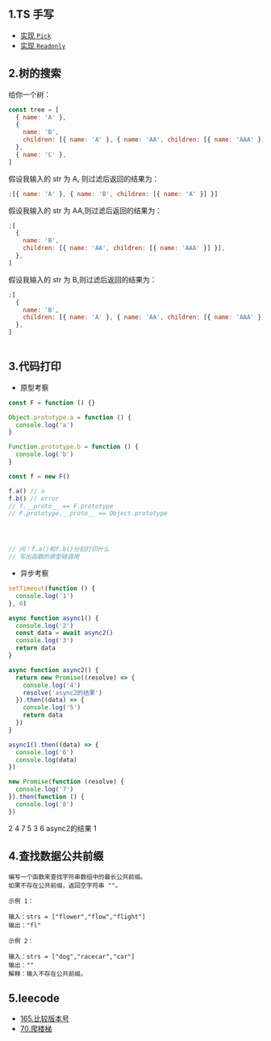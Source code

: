 ## 1.TS 手写

- [实现 `Pick`](https://github.com/type-challenges/type-challenges/blob/main/questions/00004-easy-pick/README.zh-CN.md)
- [实现 `Readonly`](https://github.com/type-challenges/type-challenges/blob/main/questions/00007-easy-readonly/README.zh-CN.md)

## 2.树的搜索

给你一个树：

```js
const tree = [
  { name: 'A' },
  {
    name: 'B',
    children: [{ name: 'A' }, { name: 'AA', children: [{ name: 'AAA' }] }],
  },
  { name: 'C' },
]
```

假设我输入的 str 为 A, 则过滤后返回的结果为：

```js
;[{ name: 'A' }, { name: 'B', children: [{ name: 'A' }] }]
```

假设我输入的 str 为 AA,则过滤后返回的结果为：

```js
;[
  {
    name: 'B',
    children: [{ name: 'AA', children: [{ name: 'AAA' }] }],
  },
]
```

假设我输入的 str 为 B,则过滤后返回的结果为：

```js
;[
  {
    name: 'B',
    children: [{ name: 'A' }, { name: 'AA', children: [{ name: 'AAA' }] }],
  },
]
```

```js

```

## 3.代码打印

- 原型考察

```js
const F = function () {}

Object.prototype.a = function () {
  console.log('a')
}

Function.prototype.b = function () {
  console.log('b')
}

const f = new F()

f.a() // a
f.b() // error
// f.__proto__ == F.prototype 
// F.prototype.__proto__ == Object.prototype




// 问：f.a()和f.b()分别打印什么
// 写出函数的原型链调用
```

- 异步考察

```js
setTimeout(function () {
  console.log('1')
}, 0)

async function async1() {
  console.log('2')
  const data = await async2()
  console.log('3')
  return data
}

async function async2() {
  return new Promise((resolve) => {
    console.log('4')
    resolve('async2的结果')
  }).then((data) => {
    console.log('5')
    return data
  })
}

async1().then((data) => {
  console.log('6')
  console.log(data)
})

new Promise(function (resolve) {
  console.log('7')
}).then(function () {
  console.log('8')
})
```
2 4 7 5 3 6 async2的结果 1

## 4.查找数据公共前缀

```
编写一个函数来查找字符串数组中的最长公共前缀。
如果不存在公共前缀，返回空字符串 ""。

示例 1：

输入：strs = ["flower","flow","flight"]
输出："fl"

示例 2：

输入：strs = ["dog","racecar","car"]
输出：""
解释：输入不存在公共前缀。
```

## 5.leecode

- [165.比较版本号](https://leetcode.cn/problems/compare-version-numbers/)
- [70.爬楼梯](https://leetcode.cn/problems/climbing-stairs/)